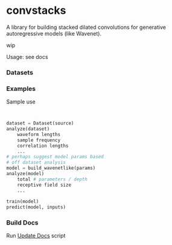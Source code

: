 # convstacks

A library for building stacked dilated convolutions for generative autoregressive models (like Wavenet).

wip

Usage: see docs

### Datasets

### Examples



Sample use

```python


dataset = Dataset(source)
analyze(dataset)
	waveform lengths
	sample frequency
	correlation lengths
	...
# perhaps suggest model params based
# off dataset analysis	
model = build_wavenetlike(params)	
analyze(model)
	total # parameters / depth
	receptive field size
	...
	
train(model) 
predict(model, inputs)


```

### Build Docs

Run [Update Docs](./update_docs) script